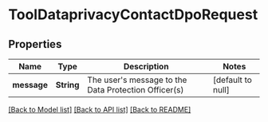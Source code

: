 # ToolDataprivacyContactDpoRequest

## Properties

Name | Type | Description | Notes
------------ | ------------- | ------------- | -------------
**message** | **String** | The user's message to the Data Protection Officer(s) | [default to null]

[[Back to Model list]](../README.md#documentation-for-models) [[Back to API list]](../README.md#documentation-for-api-endpoints) [[Back to README]](../README.md)


